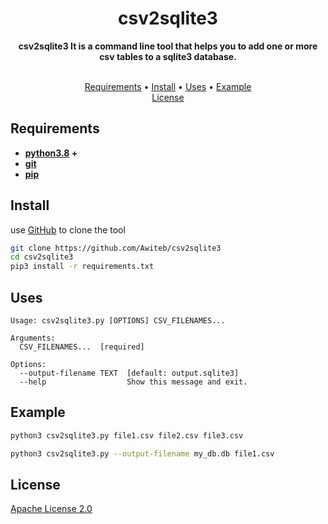 <center><h1>csv2sqlite3</h1></center>
<center><b>csv2sqlite3 It is a command line tool that helps you to add one or more csv tables to a sqlite3 database.</b></center>
<br>
<p align="center">
  <a href="#Requirements">Requirements</a>
  •
  <a href="#Install">Install</a>
  •
  <a href="#Uses">Uses</a>
  •
  <a href="#Example">Example</a>
  <br>
  <a href="#License">License</a>
</p>

## Requirements
* **[python3.8](https://www.python.org/downloads/) +**
* **[git](https://git-scm.com/)**
* **[pip](https://pip.pypa.io/en/stable/installation/)**

## Install
use [GitHub](https://github.com/) to clone the tool
```bash
git clone https://github.com/Awiteb/csv2sqlite3
cd csv2sqlite3
pip3 install -r requirements.txt
```

## Uses
```text
Usage: csv2sqlite3.py [OPTIONS] CSV_FILENAMES...

Arguments:
  CSV_FILENAMES...  [required]

Options:
  --output-filename TEXT  [default: output.sqlite3]
  --help                  Show this message and exit.

```

## Example

```bash
python3 csv2sqlite3.py file1.csv file2.csv file3.csv
```
```bash
python3 csv2sqlite3.py --output-filename my_db.db file1.csv
```

## License
[Apache License 2.0](https://www.apache.org/licenses/LICENSE-2.0.html)
